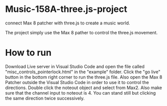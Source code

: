 # Music-158A-three.js-project

connect Max 8 patcher with three.js to create a music world.

The project simply use the Max 8 pather to control the three.js movement.

# How to run

Download Live server in Visual Studio Code and open the file called "misc_controls_pointerlock.html" in the "example" folder.
Click the "go live" button in the bottom right corner to run the three.js file.
Also open the Max 8 Patcher outside the Visual Studio Code in order to use it to control the directions. Double click the noteout object and select from Max2. Also make sure that the channel input to noteout is 4. You can stand still but clicking the same direction twice successively.